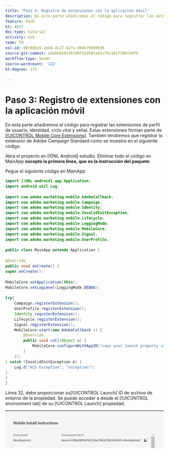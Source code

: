 ```yaml
---
title: 'Paso 3: Registro de extensiones con la aplicación móvil'
description: En esta parte añadiremos el código para registrar las extensiones UserProfile, Identity, Lifecycle y Signal.
feature: Push
kt: 4827
doc-type: tutorial
activity: use
team: TM
exl-id: d8c0d8c6-2e04-4c27-b27a-d0de79dd953b
source-git-commit: ada0b029245190f53d58fa93c79c161719bfe9fd
workflow-type: tm+mt
source-wordcount: '122'
ht-degree: 11%

---
```


# Paso 3: Registro de extensiones con la aplicación móvil

En esta parte añadiremos el código para registrar las extensiones de perfil de usuario, identidad, ciclo vital y señal. Estas extensiones forman parte de [[!UICONTROL Mobile Core Extensions]](https://aep-sdks.gitbook.io/docs/using-mobile-extensions/mobile-core). También tendremos que registrar la extensión de Adobe Campaign Standard como se muestra en el siguiente código.

Abra el proyecto en [!DNL Android] estudio. Eliminar todo el código en MainApp **excepto la primera línea, que es la instrucción del paquete**.

Pegue el siguiente código en MainApp

<!--
Removed `{.line-numbers}` below
-->

```java
import [!DNL android].app.Application;
import android.util.Log;

import com.adobe.marketing.mobile.AdobeCallback;
import com.adobe.marketing.mobile.Campaign;
import com.adobe.marketing.mobile.Identity;
import com.adobe.marketing.mobile.InvalidInitException;
import com.adobe.marketing.mobile.Lifecycle;
import com.adobe.marketing.mobile.LoggingMode;
import com.adobe.marketing.mobile.MobileCore;
import com.adobe.marketing.mobile.Signal;
import com.adobe.marketing.mobile.UserProfile;

public class MainApp extends Application {

@Override
public void onCreate() {
super.onCreate();

MobileCore.setApplication(this);
MobileCore.setLogLevel(LoggingMode.DEBUG);

try{
    Campaign.registerExtension();
    UserProfile.registerExtension();
    Identity.registerExtension();
    Lifecycle.registerExtension();
    Signal.registerExtension();
    MobileCore.start(new AdobeCallback () {
        @Override
        public void call(Object o) {
            MobileCore.configureWithAppID("copy your launch property id here");
        }
    });
} catch (InvalidInitException e) {
    Log.d("ACS Exception", "exception");
}
}
}
```

Línea 32, debe proporcionar su[!UICONTROL  Launch] ID de archivo de entorno de la propiedad. Se puede acceder a desde el [!UICONTROL environment tab] de su [!UICONTROL Launch] propiedad.

![launch-id](assets/launch-id-property.PNG)
